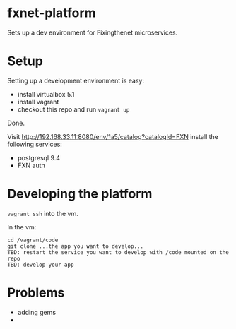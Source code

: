 # fxnet-platform

Sets up a dev environment for Fixingthenet microservices.

# Setup
Setting up a development environment is easy:
 * install virtualbox 5.1
 * install vagrant
 * checkout this repo and run ```vagrant up```

Done. 

Visit http://192.168.33.11:8080/env/1a5/catalog?catalogId=FXN install the
following services:
 * postgresql 9.4
 * FXN auth

# Developing the platform

```vagrant ssh``` into the vm.

In the vm:

```
cd /vagrant/code
git clone ...the app you want to develop...
TBD: restart the service you want to develop with /code mounted on the repo
TBD: develop your app
```

# Problems

 * adding gems
 * 



